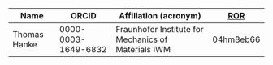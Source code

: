 | Name                   | ORCID               | Affiliation (acronym)                                 | [ROR][ROR] |
| ---------------------- | ------------------- | ----------------------------------------------------- | ---------- |
| Thomas Hanke           | 0000-0003-1649-6832 | Fraunhofer Institute for Mechanics of Materials IWM   | 04hm8eb66  |


[ROR]: <https://ror.org/search>
